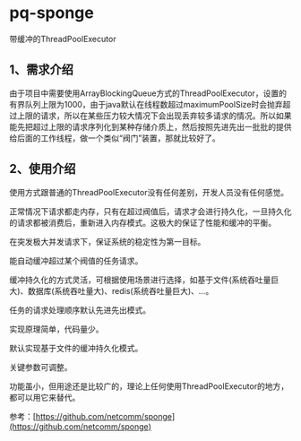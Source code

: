 # pq-sponge
带缓冲的ThreadPoolExecutor

## 1、需求介绍
由于项目中需要使用ArrayBlockingQueue方式的ThreadPoolExecutor，设置的有界队列上限为1000，由于java默认在线程数超过maximumPoolSize时会抛弃超过上限的请求，所以在某些压力较大情况下会出现丢弃较多请求的情况。所以如果能先把超过上限的请求序列化到某种存储介质上，然后按照先进先出一批批的提供给后面的工作线程，做一个类似“阀门”装置，那就比较好了。 

## 2、使用介绍
使用方式跟普通的ThreadPoolExecutor没有任何差别，开发人员没有任何感觉。 

正常情况下请求都走内存，只有在超过阀值后，请求才会进行持久化，一旦持久化的请求都被消费后，重新进入内存模式。这极大的保证了性能和缓冲的平衡。 

在突发极大并发请求下，保证系统的稳定性为第一目标。 

能自动缓冲超过某个阀值的任务请求。 

缓冲持久化的方式灵活，可根据使用场景进行选择，如基于文件(系统吞吐量巨大)、数据库(系统吞吐量大)、redis(系统吞吐量巨大)、…。 

任务的请求处理顺序默认先进先出模式。 

实现原理简单，代码量少。 

默认实现基于文件的缓冲持久化模式。 

关键参数可调整。 

功能虽小，但用途还是比较广的，理论上任何使用ThreadPoolExecutor的地方，都可以用它来替代。

参考：[https://github.com/netcomm/sponge](https://github.com/netcomm/sponge)